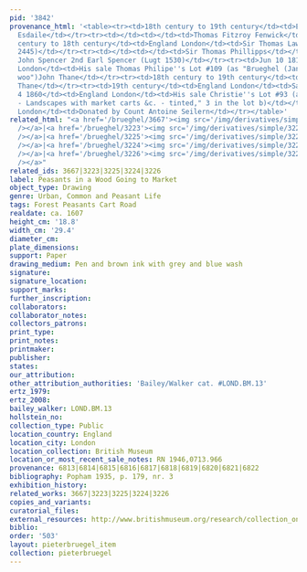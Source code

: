 ```yaml
---
pid: '3842'
provenance_html: '<table><tr><td>18th century to 19th century</td><td>England London</td><td>William
  Esdaile</td></tr><tr><td></td><td></td><td>Thomas Fitzroy Fenwick</td></tr><tr><td>18th
  century to 18th century</td><td>England London</td><td>Sir Thomas Lawrence (lLugt
  2445)</td></tr><tr><td></td><td></td><td>Sir Thomas Phillipps</td></tr><tr><td></td><td></td><td>George
  John Spencer 2nd Earl Spencer (Lugt 1530)</td></tr><tr><td>Jun 10 1811</td><td>England
  London</td><td>His sale Thomas Philipe''s Lot #109 (as "Brueghel (Jan) One - a Flemish
  woo")John Thane</td></tr><tr><td>18th century to 19th century</td><td>England London</td><td>John
  Thane</td></tr><tr><td>19th century</td><td>England London</td><td>Samuel Woodburn</td></tr><tr><td>Jun
  4 1860</td><td>England London</td><td>His sale Christie''s Lot #93 (as "Brueghel
  - Landscapes with market carts &c. - tinted," 3 in the lot b)</td></tr><tr><td>1946</td><td>England
  London</td><td>Donated by Count Antoine Seilern</td></tr></table>'
related_html: "<a href='/brueghel/3667'><img src='/img/derivatives/simple/3667/thumbnail.jpg'
  /></a>|<a href='/brueghel/3223'><img src='/img/derivatives/simple/3223/thumbnail.jpg'
  /></a>|<a href='/brueghel/3225'><img src='/img/derivatives/simple/3225/thumbnail.jpg'
  /></a>|<a href='/brueghel/3224'><img src='/img/derivatives/simple/3224/thumbnail.jpg'
  /></a>|<a href='/brueghel/3226'><img src='/img/derivatives/simple/3226/thumbnail.jpg'
  /></a>"
related_ids: 3667|3223|3225|3224|3226
label: Peasants in a Wood Going to Market
object_type: Drawing
genre: Urban, Common and Peasant Life
tags: Forest Peasants Cart Road
realdate: ca. 1607
height_cm: '18.8'
width_cm: '29.4'
diameter_cm:
plate_dimensions:
support: Paper
drawing_medium: Pen and brown ink with grey and blue wash
signature:
signature_location:
support_marks:
further_inscription:
collaborators:
collaborator_notes:
collectors_patrons:
print_type:
print_notes:
printmaker:
publisher:
states:
our_attribution:
other_attribution_authorities: 'Bailey/Walker cat. #LOND.BM.13'
ertz_1979:
ertz_2008:
bailey_walker: LOND.BM.13
hollstein_no:
collection_type: Public
location_country: England
location_city: London
location_collection: British Museum
location_or_most_recent_sale_notes: RN 1946,0713.966
provenance: 6813|6814|6815|6816|6817|6818|6819|6820|6821|6822
bibliography: Popham 1935, p. 179, nr. 3
exhibition_history:
related_works: 3667|3223|3225|3224|3226
copies_and_variants:
curatorial_files:
external_resources: http://www.britishmuseum.org/research/collection_online/collection_object_details.aspx?objectId=712257&partId=1&searchText=1946%2C0713.966&view=list&page=1
biblio:
order: '503'
layout: pieterbruegel_item
collection: pieterbruegel
---
```

